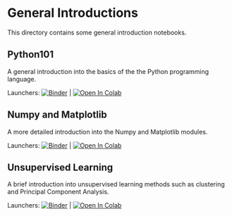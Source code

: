 # General Introductions

This directory contains some general introduction notebooks.


## Python101

A general introduction into the basics of the the Python programming language.

Launchers: [![Binder](https://mybinder.org/badge_logo.svg)](https://mybinder.org/v2/gh/mommermi/hft-teaching/main?labpath=general%2Fpython101%2Fpython101.ipynb) | [![Open In Colab](https://colab.research.google.com/assets/colab-badge.svg)](https://githubtocolab.com/mommermi/hft-teaching/blob/main/general/python101/python101.ipynb)


## Numpy and Matplotlib

A more detailed introduction into the Numpy and Matplotlib modules.

Launchers: [![Binder](https://mybinder.org/badge_logo.svg)](https://mybinder.org/v2/gh/mommermi/hft-teaching/main?labpath=general%2Fnumpy_matplotlib%2Fnumpy_matplotlib.ipynb) | [![Open In Colab](https://colab.research.google.com/assets/colab-badge.svg)](https://githubtocolab.com/mommermi/hft-teaching/blob/main/general/numpy_matplotlib/numpy_matplotlib.ipynb) 


## Unsupervised Learning

A brief introduction into unsupervised learning methods such as clustering and Principal Component Analysis.

Launchers: [![Binder](https://mybinder.org/badge_logo.svg)](https://mybinder.org/v2/gh/mommermi/hft-teaching/main?labpath=general%2Funsupervised_learning%2Funsupervised_learning.ipynb) | [![Open In Colab](https://colab.research.google.com/assets/colab-badge.svg)](https://githubtocolab.com/mommermi/hft-teaching/blob/main/general/unsupervised_learning/unsupervised_learning.ipynb)